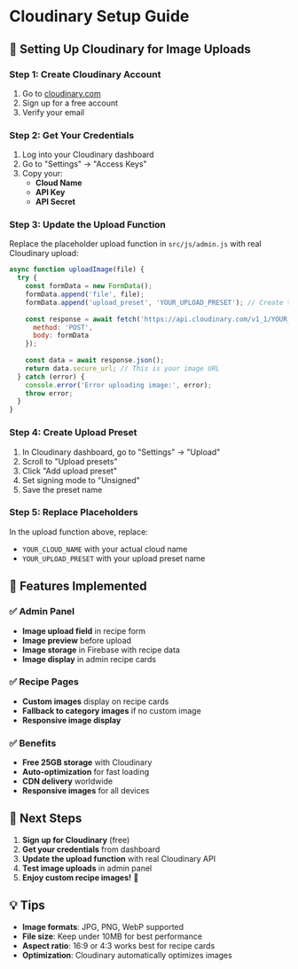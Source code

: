 # Cloudinary Setup Guide

## 📸 Setting Up Cloudinary for Image Uploads

### Step 1: Create Cloudinary Account
1. Go to [cloudinary.com](https://cloudinary.com)
2. Sign up for a free account
3. Verify your email

### Step 2: Get Your Credentials
1. Log into your Cloudinary dashboard
2. Go to "Settings" → "Access Keys"
3. Copy your:
   - **Cloud Name**
   - **API Key**
   - **API Secret**

### Step 3: Update the Upload Function
Replace the placeholder upload function in `src/js/admin.js` with real Cloudinary upload:

```javascript
async function uploadImage(file) {
  try {
    const formData = new FormData();
    formData.append('file', file);
    formData.append('upload_preset', 'YOUR_UPLOAD_PRESET'); // Create this in Cloudinary
    
    const response = await fetch('https://api.cloudinary.com/v1_1/YOUR_CLOUD_NAME/image/upload', {
      method: 'POST',
      body: formData
    });
    
    const data = await response.json();
    return data.secure_url; // This is your image URL
  } catch (error) {
    console.error('Error uploading image:', error);
    throw error;
  }
}
```

### Step 4: Create Upload Preset
1. In Cloudinary dashboard, go to "Settings" → "Upload"
2. Scroll to "Upload presets"
3. Click "Add upload preset"
4. Set signing mode to "Unsigned"
5. Save the preset name

### Step 5: Replace Placeholders
In the upload function above, replace:
- `YOUR_CLOUD_NAME` with your actual cloud name
- `YOUR_UPLOAD_PRESET` with your upload preset name

## 🎯 Features Implemented

### ✅ Admin Panel
- **Image upload field** in recipe form
- **Image preview** before upload
- **Image storage** in Firebase with recipe data
- **Image display** in admin recipe cards

### ✅ Recipe Pages
- **Custom images** display on recipe cards
- **Fallback to category images** if no custom image
- **Responsive image display**

### ✅ Benefits
- **Free 25GB storage** with Cloudinary
- **Auto-optimization** for fast loading
- **CDN delivery** worldwide
- **Responsive images** for all devices

## 🚀 Next Steps

1. **Sign up for Cloudinary** (free)
2. **Get your credentials** from dashboard
3. **Update the upload function** with real Cloudinary API
4. **Test image uploads** in admin panel
5. **Enjoy custom recipe images!** 📸

## 💡 Tips

- **Image formats**: JPG, PNG, WebP supported
- **File size**: Keep under 10MB for best performance
- **Aspect ratio**: 16:9 or 4:3 works best for recipe cards
- **Optimization**: Cloudinary automatically optimizes images 